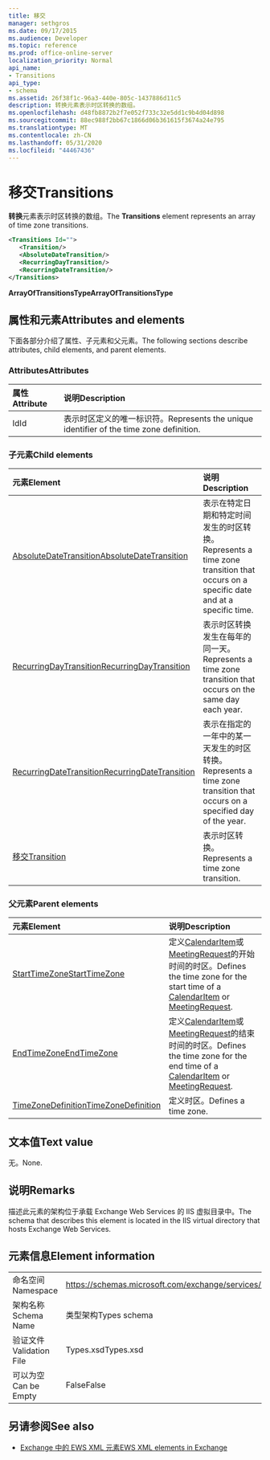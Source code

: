 ```yaml
---
title: 移交
manager: sethgros
ms.date: 09/17/2015
ms.audience: Developer
ms.topic: reference
ms.prod: office-online-server
localization_priority: Normal
api_name:
- Transitions
api_type:
- schema
ms.assetid: 26f38f1c-96a3-440e-805c-1437886d11c5
description: 转换元素表示时区转换的数组。
ms.openlocfilehash: d48fb8872b2f7e052f733c32e5dd1c9b4d04d898
ms.sourcegitcommit: 88ec988f2bb67c1866d06b361615f3674a24e795
ms.translationtype: MT
ms.contentlocale: zh-CN
ms.lasthandoff: 05/31/2020
ms.locfileid: "44467436"
---
```

# <a name="transitions"></a><span data-ttu-id="eae70-103">移交</span><span class="sxs-lookup"><span data-stu-id="eae70-103">Transitions</span></span>

<span data-ttu-id="eae70-104">**转换**元素表示时区转换的数组。</span><span class="sxs-lookup"><span data-stu-id="eae70-104">The **Transitions** element represents an array of time zone transitions.</span></span> 
  
```xml
<Transitions Id="">
   <Transition/>
   <AbsoluteDateTransition/>
   <RecurringDayTransition/>
   <RecurringDateTransition/>
</Transitions>
```

 <span data-ttu-id="eae70-105">**ArrayOfTransitionsType**</span><span class="sxs-lookup"><span data-stu-id="eae70-105">**ArrayOfTransitionsType**</span></span>
## <a name="attributes-and-elements"></a><span data-ttu-id="eae70-106">属性和元素</span><span class="sxs-lookup"><span data-stu-id="eae70-106">Attributes and elements</span></span>

<span data-ttu-id="eae70-107">下面各部分介绍了属性、子元素和父元素。</span><span class="sxs-lookup"><span data-stu-id="eae70-107">The following sections describe attributes, child elements, and parent elements.</span></span>
  
### <a name="attributes"></a><span data-ttu-id="eae70-108">Attributes</span><span class="sxs-lookup"><span data-stu-id="eae70-108">Attributes</span></span>

|<span data-ttu-id="eae70-109">**属性**</span><span class="sxs-lookup"><span data-stu-id="eae70-109">**Attribute**</span></span>|<span data-ttu-id="eae70-110">**说明**</span><span class="sxs-lookup"><span data-stu-id="eae70-110">**Description**</span></span>|
|:-----|:-----|
|<span data-ttu-id="eae70-111">Id</span><span class="sxs-lookup"><span data-stu-id="eae70-111">Id</span></span>  <br/> |<span data-ttu-id="eae70-112">表示时区定义的唯一标识符。</span><span class="sxs-lookup"><span data-stu-id="eae70-112">Represents the unique identifier of the time zone definition.</span></span>  <br/> |
   
### <a name="child-elements"></a><span data-ttu-id="eae70-113">子元素</span><span class="sxs-lookup"><span data-stu-id="eae70-113">Child elements</span></span>

|<span data-ttu-id="eae70-114">**元素**</span><span class="sxs-lookup"><span data-stu-id="eae70-114">**Element**</span></span>|<span data-ttu-id="eae70-115">**说明**</span><span class="sxs-lookup"><span data-stu-id="eae70-115">**Description**</span></span>|
|:-----|:-----|
|[<span data-ttu-id="eae70-116">AbsoluteDateTransition</span><span class="sxs-lookup"><span data-stu-id="eae70-116">AbsoluteDateTransition</span></span>](absolutedatetransition.md) <br/> |<span data-ttu-id="eae70-117">表示在特定日期和特定时间发生的时区转换。</span><span class="sxs-lookup"><span data-stu-id="eae70-117">Represents a time zone transition that occurs on a specific date and at a specific time.</span></span>  <br/> |
|[<span data-ttu-id="eae70-118">RecurringDayTransition</span><span class="sxs-lookup"><span data-stu-id="eae70-118">RecurringDayTransition</span></span>](recurringdaytransition.md) <br/> |<span data-ttu-id="eae70-119">表示时区转换发生在每年的同一天。</span><span class="sxs-lookup"><span data-stu-id="eae70-119">Represents a time zone transition that occurs on the same day each year.</span></span>  <br/> |
|[<span data-ttu-id="eae70-120">RecurringDateTransition</span><span class="sxs-lookup"><span data-stu-id="eae70-120">RecurringDateTransition</span></span>](recurringdatetransition.md) <br/> |<span data-ttu-id="eae70-121">表示在指定的一年中的某一天发生的时区转换。</span><span class="sxs-lookup"><span data-stu-id="eae70-121">Represents a time zone transition that occurs on a specified day of the year.</span></span>  <br/> |
|[<span data-ttu-id="eae70-122">移交</span><span class="sxs-lookup"><span data-stu-id="eae70-122">Transition</span></span>](transition.md) <br/> |<span data-ttu-id="eae70-123">表示时区转换。</span><span class="sxs-lookup"><span data-stu-id="eae70-123">Represents a time zone transition.</span></span>  <br/> |
   
### <a name="parent-elements"></a><span data-ttu-id="eae70-124">父元素</span><span class="sxs-lookup"><span data-stu-id="eae70-124">Parent elements</span></span>

|<span data-ttu-id="eae70-125">**元素**</span><span class="sxs-lookup"><span data-stu-id="eae70-125">**Element**</span></span>|<span data-ttu-id="eae70-126">**说明**</span><span class="sxs-lookup"><span data-stu-id="eae70-126">**Description**</span></span>|
|:-----|:-----|
|[<span data-ttu-id="eae70-127">StartTimeZone</span><span class="sxs-lookup"><span data-stu-id="eae70-127">StartTimeZone</span></span>](starttimezone.md) <br/> |<span data-ttu-id="eae70-128">定义[CalendarItem](calendaritem.md)或[MeetingRequest](meetingrequest.md)的开始时间的时区。</span><span class="sxs-lookup"><span data-stu-id="eae70-128">Defines the time zone for the start time of a [CalendarItem](calendaritem.md) or [MeetingRequest](meetingrequest.md).</span></span>  <br/> |
|[<span data-ttu-id="eae70-129">EndTimeZone</span><span class="sxs-lookup"><span data-stu-id="eae70-129">EndTimeZone</span></span>](endtimezone.md) <br/> |<span data-ttu-id="eae70-130">定义[CalendarItem](calendaritem.md)或[MeetingRequest](meetingrequest.md)的结束时间的时区。</span><span class="sxs-lookup"><span data-stu-id="eae70-130">Defines the time zone for the end time of a [CalendarItem](calendaritem.md) or [MeetingRequest](meetingrequest.md).</span></span>  <br/> |
|[<span data-ttu-id="eae70-131">TimeZoneDefinition</span><span class="sxs-lookup"><span data-stu-id="eae70-131">TimeZoneDefinition</span></span>](timezonedefinition.md) <br/> |<span data-ttu-id="eae70-132">定义时区。</span><span class="sxs-lookup"><span data-stu-id="eae70-132">Defines a time zone.</span></span>  <br/> |
   
## <a name="text-value"></a><span data-ttu-id="eae70-133">文本值</span><span class="sxs-lookup"><span data-stu-id="eae70-133">Text value</span></span>

<span data-ttu-id="eae70-134">无。</span><span class="sxs-lookup"><span data-stu-id="eae70-134">None.</span></span>
  
## <a name="remarks"></a><span data-ttu-id="eae70-135">说明</span><span class="sxs-lookup"><span data-stu-id="eae70-135">Remarks</span></span>

<span data-ttu-id="eae70-136">描述此元素的架构位于承载 Exchange Web Services 的 IIS 虚拟目录中。</span><span class="sxs-lookup"><span data-stu-id="eae70-136">The schema that describes this element is located in the IIS virtual directory that hosts Exchange Web Services.</span></span>
  
## <a name="element-information"></a><span data-ttu-id="eae70-137">元素信息</span><span class="sxs-lookup"><span data-stu-id="eae70-137">Element information</span></span>

|||
|:-----|:-----|
|<span data-ttu-id="eae70-138">命名空间</span><span class="sxs-lookup"><span data-stu-id="eae70-138">Namespace</span></span>  <br/> |https://schemas.microsoft.com/exchange/services/2006/types  <br/> |
|<span data-ttu-id="eae70-139">架构名称</span><span class="sxs-lookup"><span data-stu-id="eae70-139">Schema Name</span></span>  <br/> |<span data-ttu-id="eae70-140">类型架构</span><span class="sxs-lookup"><span data-stu-id="eae70-140">Types schema</span></span>  <br/> |
|<span data-ttu-id="eae70-141">验证文件</span><span class="sxs-lookup"><span data-stu-id="eae70-141">Validation File</span></span>  <br/> |<span data-ttu-id="eae70-142">Types.xsd</span><span class="sxs-lookup"><span data-stu-id="eae70-142">Types.xsd</span></span>  <br/> |
|<span data-ttu-id="eae70-143">可以为空</span><span class="sxs-lookup"><span data-stu-id="eae70-143">Can be Empty</span></span>  <br/> |<span data-ttu-id="eae70-144">False</span><span class="sxs-lookup"><span data-stu-id="eae70-144">False</span></span>  <br/> |
   
## <a name="see-also"></a><span data-ttu-id="eae70-145">另请参阅</span><span class="sxs-lookup"><span data-stu-id="eae70-145">See also</span></span>



- [<span data-ttu-id="eae70-146">Exchange 中的 EWS XML 元素</span><span class="sxs-lookup"><span data-stu-id="eae70-146">EWS XML elements in Exchange</span></span>](ews-xml-elements-in-exchange.md)

